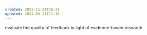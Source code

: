```yaml
---
created: 2023-11-21T16:31
updated: 2024-09-21T11:16
---
```

evaluate the quality of feedback in light of evidence-based research